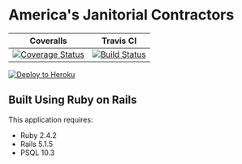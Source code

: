 America's Janitorial Contractors
================

| Coveralls | Travis CI |
|-----|-----|
| [![Coverage Status](https://coveralls.io/repos/github/DBombay/ajc/badge.svg?branch=STAGING)](https://coveralls.io/github/DBombay/ajc?branch=STAGING) | [![Build Status](https://travis-ci.org/DBombay/ajc.svg?branch=STAGING)](https://travis-ci.org/DBombay/ajc) |


[![Deploy to Heroku](https://www.herokucdn.com/deploy/button.png)](https://heroku.com/deploy)

Built Using Ruby on Rails
-------------

This application requires:

- Ruby 2.4.2
- Rails 5.1.5
- PSQL 10.3

